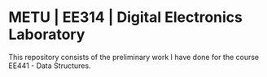 # METU | EE314 | Digital Electronics Laboratory
This repository consists of the preliminary work I have done for the course EE441 - Data Structures.

